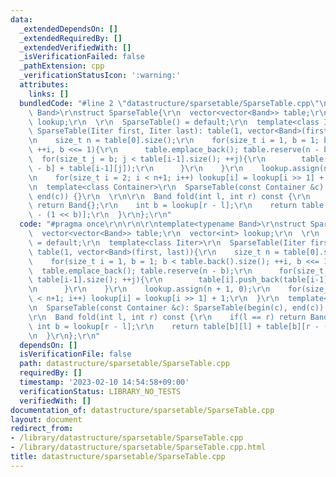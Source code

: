 ```yaml
---
data:
  _extendedDependsOn: []
  _extendedRequiredBy: []
  _extendedVerifiedWith: []
  _isVerificationFailed: false
  _pathExtension: cpp
  _verificationStatusIcon: ':warning:'
  attributes:
    links: []
  bundledCode: "#line 2 \"datastructure/sparsetable/SparseTable.cpp\"\n\r\n\r\ntemplate<typename\
    \ Band>\r\nstruct SparseTable{\r\n  vector<vector<Band>> table;\r\n  vector<int>\
    \ lookup;\r\n  \r\n  SparseTable() = default;\r\n  template<class Iiter>\r\n \
    \ SparseTable(Iiter first, Iiter last): table(1, vector<Band>(first, last)){\r\
    \n    size_t n = table[0].size();\r\n    for(size_t i = 1, b = 1; b < table.back().size();\
    \ ++i, b <<= 1){\r\n      table.emplace_back(); table.reserve(n - b);\r\n    \
    \  for(size_t j = b; j < table[i-1].size(); ++j){\r\n        table[i].push_back(table[i-1][j\
    \ - b] + table[i-1][j]);\r\n      }\r\n    }\r\n    lookup.assign(n + 1, 0);\r\
    \n    for(size_t i = 2; i < n+1; i++) lookup[i] = lookup[i >> 1] + 1;\r\n  }\r\
    \n  template<class Container>\r\n  SparseTable(const Container &c): SparseTable(begin(c),\
    \ end(c)) {}\r\n  \r\n\r\n  Band fold(int l, int r) const {\r\n    if(l == r)\
    \ return Band{};\r\n    int b = lookup[r - l];\r\n    return table[b][l] + table[b][r\
    \ - (1 << b)];\r\n  }\r\n};\r\n"
  code: "#pragma once\r\n\r\n\r\ntemplate<typename Band>\r\nstruct SparseTable{\r\n\
    \  vector<vector<Band>> table;\r\n  vector<int> lookup;\r\n  \r\n  SparseTable()\
    \ = default;\r\n  template<class Iiter>\r\n  SparseTable(Iiter first, Iiter last):\
    \ table(1, vector<Band>(first, last)){\r\n    size_t n = table[0].size();\r\n\
    \    for(size_t i = 1, b = 1; b < table.back().size(); ++i, b <<= 1){\r\n    \
    \  table.emplace_back(); table.reserve(n - b);\r\n      for(size_t j = b; j <\
    \ table[i-1].size(); ++j){\r\n        table[i].push_back(table[i-1][j - b] + table[i-1][j]);\r\
    \n      }\r\n    }\r\n    lookup.assign(n + 1, 0);\r\n    for(size_t i = 2; i\
    \ < n+1; i++) lookup[i] = lookup[i >> 1] + 1;\r\n  }\r\n  template<class Container>\r\
    \n  SparseTable(const Container &c): SparseTable(begin(c), end(c)) {}\r\n  \r\n\
    \r\n  Band fold(int l, int r) const {\r\n    if(l == r) return Band{};\r\n   \
    \ int b = lookup[r - l];\r\n    return table[b][l] + table[b][r - (1 << b)];\r\
    \n  }\r\n};\r\n"
  dependsOn: []
  isVerificationFile: false
  path: datastructure/sparsetable/SparseTable.cpp
  requiredBy: []
  timestamp: '2023-02-10 14:54:58+09:00'
  verificationStatus: LIBRARY_NO_TESTS
  verifiedWith: []
documentation_of: datastructure/sparsetable/SparseTable.cpp
layout: document
redirect_from:
- /library/datastructure/sparsetable/SparseTable.cpp
- /library/datastructure/sparsetable/SparseTable.cpp.html
title: datastructure/sparsetable/SparseTable.cpp
---
```

